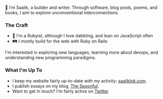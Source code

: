 👋 I’m Saalik, a builder and writer. Through software, blog posts, poems, and books, I aim to explore unconventional interconnections.

### The Craft

- 💎 I'm a Rubyist, although I love dabbling, and lean on JavaScript often
- 🛤️ I mostly build for the web with Ruby on Rails

I'm interested in exploring new languages, learning more about devops, and understanding new programming paradigms.

### What I'm Up To

- I keep my website fairly up-to-date with my activity: [saaliklok.com](https://saaliklok.com).
- I publish essays on my blog, [The Spoonful](https://www.thespoonful.blog).
- Want to get in touch? I'm fairly active on [Twitter](https://twitter.com/saaliklok).
